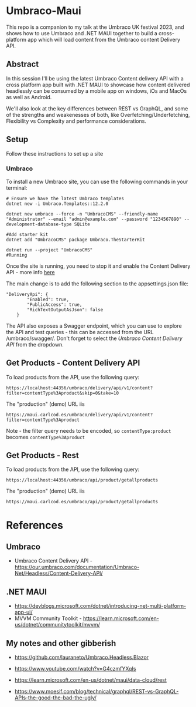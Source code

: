 # Umbraco-Maui

This repo is a companion to my talk at the Umbraco UK festival 2023, and shows how to use Umbraco and .NET MAUI together to build a cross-platform app which will load content from the Umbraco content Delivery API.

## Abstract

In this session I'll be using the latest Umbraco Content delivery API with a cross platform app built with .NET MAUI to showcase how content delivered headlessly can be consumed by a mobile app on windows, iOs and MacOs as well as Android.

We'll also look at the key differences between REST vs GraphQL, and some of the strengths and weakenesses of both, like Overfetching/Underfetching, Flexibility vs Complexity and performance considerations.

## Setup

Follow these instructions to set up a site

### Umbraco

To install a new Umbraco site, you can use the following commands in your terminal:

    # Ensure we have the latest Umbraco templates
    dotnet new -i Umbraco.Templates::12.2.0

    dotnet new umbraco --force -n "UmbracoCMS" --friendly-name "Administrator" --email "admin@example.com" --password "1234567890" --development-database-type SQLite

    #Add starter kit
    dotnet add "UmbracoCMS" package Umbraco.TheStarterKit

    dotnet run --project "UmbracoCMS"
    #Running

Once the site is running, you need to stop it and enable the Content Delivery API - more info [here](https://docs.umbraco.com/umbraco-cms/reference/content-delivery-api)


The main change is to add the following section to the appsettings.json file:

    "DeliveryApi": {
            "Enabled": true,
            "PublicAccess": true,
            "RichTextOutputAsJson": false
        }

The API also exposes a Swagger endpoint, which you can use to explore the API and test queries - this can be accessed from the URL /umbraco/swagger/. Don't forget to select the *Umbraco Content Delivery API* from the dropdown. 

## Get Products - Content Delivery API

To load products from the API, use the following query:

    https://localhost:44356/umbraco/delivery/api/v1/content?filter=contentType%3Aproduct&skip=0&take=10

The "production" (demo) URL iis 

    https://maui.carlcod.es/umbraco/delivery/api/v1/content?filter=contentType%3Aproduct

Note - the filter query needs to be encoded, so `contentType:product` becomes `contentType%3Aproduct`

## Get Products - Rest

To load products from the API, use the following query:

    https://localhost:44356/umbraco/api/product/getallproducts

The "production" (demo) URL iis 

    https://maui.carlcod.es/umbraco/api/product/getallproducts

# References

## Umbraco

- Umbraco Content Delivery API - https://our.umbraco.com/documentation/Umbraco-Net/Headless/Content-Delivery-API/

## .NET MAUI

- https://devblogs.microsoft.com/dotnet/introducing-net-multi-platform-app-ui/
- MVVM Community Toolkit - https://learn.microsoft.com/en-us/dotnet/communitytoolkit/mvvm/


## My notes and other gibberish

- https://github.com/lauraneto/Umbraco.Headless.Blazor
- https://www.youtube.com/watch?v=G4czmfYXqIs

- https://learn.microsoft.com/en-us/dotnet/maui/data-cloud/rest
- https://www.moesif.com/blog/technical/graphql/REST-vs-GraphQL-APIs-the-good-the-bad-the-ugly/ 

